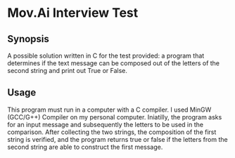 # Mov.Ai Interview Test

## Synopsis

A possible solution written in C for the test provided: a program that determines if the text message can be composed out of the letters of the second string and print out True or False.


## Usage

This program must run in a computer with a C compiler. I used MinGW (GCC/G++) Compiler on my personal computer.
Iniatilly, the program asks for an input message and subsequently the letters to be used in the comparison.
After collecting the two strings, the composition of the first string is verified, and the program returns true or false if the letters from the second string are able to construct the first message. 

